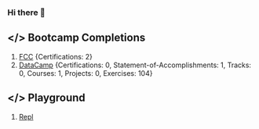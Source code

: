 ### Hi there 👋

## </> Bootcamp Completions

1. [FCC](https://freecodecamp.org/DonBaron) {Certifications: 2}
2. [DataCamp](https://datacamp.com/profile/bharindrakamanditya) {Certifications: 0, Statement-of-Accomplishments: 1, Tracks: 0, Courses: 1, Projects: 0, Exercises: 104}

## </> Playground

1. [Repl](https://replit.com/@BharindraKamand)

<!--
**barondra/barondra** is a ✨ _special_ ✨ repository because its `README.md` (this file) appears on your GitHub profile.

Here are some ideas to get you started:

- 🔭 I’m currently working on ...
- 🌱 I’m currently learning ...
- 👯 I’m looking to collaborate on ...
- 🤔 I’m looking for help with ...
- 💬 Ask me about ...
- 📫 How to reach me: ...
- 😄 Pronouns: ...
- ⚡ Fun fact: ...
-->
